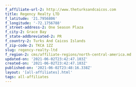 ```yaml
---
f_affiliate-url-2: http://www.theturksandcaicos.com
title: Regency Realty LTD
f_latitude: '21.7956806'
f_longitude: '-72.1756788'
f_street-address-2: One Season Plaza­
f_city-2: Grace Bay­
f_state-addbreviated-2: PR­
f_country-2: Turks And Caicos Islands
f_zip-code-2: TKCA 1ZZ
slug: regency-realty-ltd
f_region-2: cms/affiliate-regions/north-central-america.md
updated-on: '2021-06-02T23:42:47.103Z'
created-on: '2021-06-02T23:42:47.103Z'
published-on: '2021-06-02T23:48:16.338Z'
layout: '[all-affiliates].html'
tags: all-affiliates
---
```



